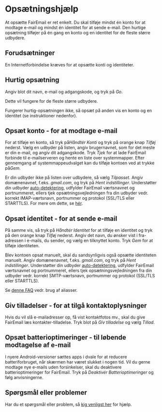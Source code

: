 # Opsætningshjælp

At opsætte FairEmail er ret enkelt. Du skal tilføje mindst én konto for at modtage e-mail og mindst én identitet for at sende e-mail. Den hurtige opsætning tilføjer på én gang en konto og en identitet for de fleste større udbydere.

## Forudsætninger

En Internetforbindelse kræves for at opsætte konti og identiteter.

## Hurtig opsætning

Angiv blot dit navn, e-mail og adgangskode, og tryk på *Go*.

Dette vil fungere for de fleste større udbydere.

Fungerer hurtig-opsætningen ikke, så opsæt på anden vis en konto og en identitet (se instruktioner nedenfor).

## Opsæt konto - for at modtage e-mail

For at tilføje en konto, så tryk på*Håndtér Konti* og tryk på orange knap *Tilføj* nederst. Vælg en udbyder på listen, angiv brugernavnet, som for det meste er din e-mail, og angiv dit adgangskode. Tryk *Tjek* for at lade FairEmail forbinde til e-mailserveren og hente en liste over systemmapper. Efter gennemgang af systemmappeudvalget kan du tilføje kontoen ved at trykke på*Gem*.

Er din udbyder ikke på listen over udbydere, så vælg *Tilpasset*. Angiv domænenavnet, f.eks. *gmail.com*, og tryk på *Hent indstillinger*. Understøtter din udbyder [auto-detektering](https://tools.ietf.org/html/rfc6186), udfylder FairEmail værtsnavnet og portnummeret, ellers tjek opsætningsvejledningen fra din udbyder vedr. korrekt IMAP-værtsnavn, portnummer og protokol (SSL/TLS eller STARTTLS). For mere om dette, se [hér](https://github.com/M66B/FairEmail/blob/master/FAQ.md#authorizing-accounts).

## Opsæt identitet - for at sende e-mail

På samme vis, så tryk på *Håndtér Identitet* for at tilføje en identitet og tryk på den orange knap *Tilføj* nederst. Angiv det navn, du ønsker vist i fra-adressen i e-mails, du sender, og vælg en tilknyttet konto. Tryk *Gem* for at tilføje identiteten.

Blev kontoen opsat manuelt, skal du sandsynligvis også opsætte identiteten manuelt. Angiv domænenavnet, f.eks. *gmail.com*, og tryk på *Hent indstillinger*. Understøtter din udbyder [auto-detektering](https://tools.ietf.org/html/rfc6186), udfylder FairEmail værtsnavnet og portnummeret, ellers tjek opsætningsvejledningen fra din udbyder vedr. korrekt SMTP-værtsnavn, portnummer og protokol (SSL/TLS eller STARTTLS).

Se [denne FAQ](https://github.com/M66B/FairEmail/blob/master/FAQ.md#FAQ9) vedr. brug af aliasser.

## Giv tilladelser - for at tilgå kontaktoplysninger

Hvis du vil slå e-mailadresser op, få vist kontaktfotos mv., skal du give FairEmail læs kontakter-tilladelse. Tryk blot på *Giv tilladelse* og vælg *Tillad*.

## Opsæt batterioptimeringer - til løbende modtagelse af e-mail

I nyere Android-versioner sættes apps i dvale for at reducere batteriforbruget, når skærmen har været slukket i nogen tid. Vil du gerne modtage nye e-mails uden forsinkelser, skal du deaktivere batterioptimeringer for FairEmail. Tryk på *Deaktivér Batterioptimeringer* og følg anvisningerne.

## Spørgsmål eller problemer

Har du et spørgsmål eller problem, så [kig venligst her](https://github.com/M66B/FairEmail/blob/master/FAQ.md) for hjælp.